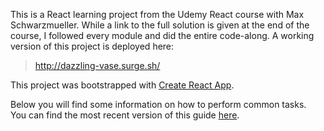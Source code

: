 This is a React learning project from the Udemy React course with Max Schwarzmueller. While a link to the full solution is given at the end of the course, I followed every module and did the entire code-along. A working version of this project is deployed here:

>http://dazzling-vase.surge.sh/

This project was bootstrapped with [Create React App](https://github.com/facebookincubator/create-react-app).

Below you will find some information on how to perform common tasks.<br>
You can find the most recent version of this guide [here](https://github.com/facebookincubator/create-react-app/blob/master/packages/react-scripts/template/README.md).